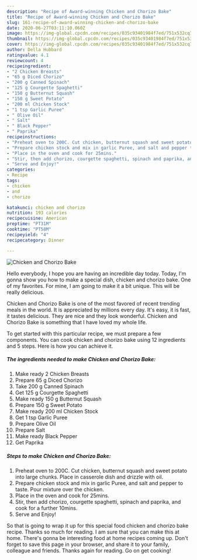 ```yaml
---
description: "Recipe of Award-winning Chicken and Chorizo Bake"
title: "Recipe of Award-winning Chicken and Chorizo Bake"
slug: 161-recipe-of-award-winning-chicken-and-chorizo-bake
date: 2020-06-27T03:11:10.060Z
image: https://img-global.cpcdn.com/recipes/035c93401984f7ed/751x532cq70/chicken-and-chorizo-bake-recipe-main-photo.jpg
thumbnail: https://img-global.cpcdn.com/recipes/035c93401984f7ed/751x532cq70/chicken-and-chorizo-bake-recipe-main-photo.jpg
cover: https://img-global.cpcdn.com/recipes/035c93401984f7ed/751x532cq70/chicken-and-chorizo-bake-recipe-main-photo.jpg
author: Della Hubbard
ratingvalue: 4.1
reviewcount: 4
recipeingredient:
- "2 Chicken Breasts"
- "65 g Diced Chorizo"
- "200 g Canned Spinach"
- "125 g Courgette Spaghetti"
- "150 g Butternut Squash"
- "150 g Sweet Potato"
- "200 ml Chicken Stock"
- "1 tsp Garlic Puree"
- " Olive Oil"
- " Salt"
- " Black Pepper"
- " Paprika"
recipeinstructions:
- "Preheat oven to 200C. Cut chicken, butternut squash and sweet potato into large chunks. Place in casserole dish and drizzle with oil."
- "Prepare chicken stock and mix in garlic Puree, and salt and pepper to taste. Pour mixture over the chicken."
- "Place in the oven and cook for 25mins."
- "Stir, then add chorizo, courgette spaghetti, spinach and paprika, and cook for a further 10mins."
- "Serve and Enjoy!"
categories:
- Recipe
tags:
- chicken
- and
- chorizo

katakunci: chicken and chorizo 
nutrition: 193 calories
recipecuisine: American
preptime: "PT31M"
cooktime: "PT58M"
recipeyield: "4"
recipecategory: Dinner

---
```



![Chicken and Chorizo Bake](https://img-global.cpcdn.com/recipes/035c93401984f7ed/751x532cq70/chicken-and-chorizo-bake-recipe-main-photo.jpg)

Hello everybody, I hope you are having an incredible day today. Today, I'm gonna show you how to make a special dish, chicken and chorizo bake. One of my favorites. For mine, I am going to make it a bit unique. This will be really delicious.



Chicken and Chorizo Bake is one of the most favored of recent trending meals in the world. It is appreciated by millions every day. It's easy, it is fast, it tastes delicious. They are nice and they look wonderful. Chicken and Chorizo Bake is something that I have loved my whole life.


To get started with this particular recipe, we must prepare a few components. You can cook chicken and chorizo bake using 12 ingredients and 5 steps. Here is how you can achieve it.

<!--inarticleads1-->

##### The ingredients needed to make Chicken and Chorizo Bake:

1. Make ready 2 Chicken Breasts
1. Prepare 65 g Diced Chorizo
1. Take 200 g Canned Spinach
1. Get 125 g Courgette Spaghetti
1. Make ready 150 g Butternut Squash
1. Prepare 150 g Sweet Potato
1. Make ready 200 ml Chicken Stock
1. Get 1 tsp Garlic Puree
1. Prepare  Olive Oil
1. Prepare  Salt
1. Make ready  Black Pepper
1. Get  Paprika




<!--inarticleads2-->

##### Steps to make Chicken and Chorizo Bake:

1. Preheat oven to 200C. Cut chicken, butternut squash and sweet potato into large chunks. Place in casserole dish and drizzle with oil.
1. Prepare chicken stock and mix in garlic Puree, and salt and pepper to taste. Pour mixture over the chicken.
1. Place in the oven and cook for 25mins.
1. Stir, then add chorizo, courgette spaghetti, spinach and paprika, and cook for a further 10mins.
1. Serve and Enjoy!




So that is going to wrap it up for this special food chicken and chorizo bake recipe. Thanks so much for reading. I am sure that you can make this at home. There's gonna be interesting food at home recipes coming up. Don't forget to save this page in your browser, and share it to your family, colleague and friends. Thanks again for reading. Go on get cooking!
